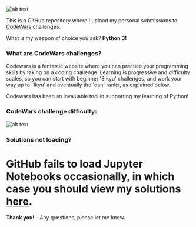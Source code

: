 ![alt text](https://www.codewars.com/users/Bhavesh_Nathwani/badges/large)

This is a GitHub repository where I upload my personal submissions to [CodeWars](https://www.codewars.com/)
challenges.

What is my weapon of choice you ask? **Python 3!**

### What are CodeWars challenges?
Codewars is a fantastic website where you can practice your programming skills by taking on a coding challenge. Learning is progressive and difficulty scales, so you can start with beginner '8 kyu' challenges, and work your way up to '1kyu' and eventually the 'dan' ranks, as explained below.

Codewars has been an invaluable tool in supporting my learning of Python!



### CodeWars challenge difficulty:

![alt text](https://i.imgur.com/EIn8aLi.png)


### Solutions not loading?
 GitHub fails to load Jupyter Notebooks occasionally, in which case you should view my solutions [here](https://nbviewer.jupyter.org/github/bhaveshnathwani/CodeWars/tree/master/).
  ======
 
 **Thank you!** - Any questions, please let me know.
